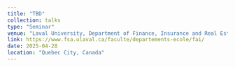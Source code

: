 ```yaml
---
title: "TBD"
collection: talks
type: "Seminar"
venue: "Laval University, Department of Finance, Insurance and Real Estate"
link: https://www.fsa.ulaval.ca/faculte/departements-ecole/fai/
date: 2025-04-28
location: "Quebec City, Canada"
---
```

